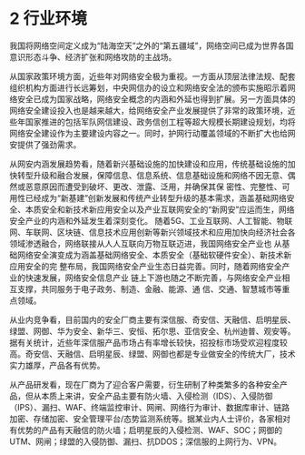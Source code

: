 # 2 行业环境

我国将网络空间定义成为“陆海空天”之外的“第五疆域”，网络空间已成为世界各国意识形态斗争、经济扩张和网络攻防的主战场。

从国家政策环境方面，近些年对网络安全极为重视。一方面从顶层法律法规、配套组织机构方面进行长远筹划，中央网信办的设立和网络安全法的颁布实施昭示着网络安全已成为国家战略，网络安全概念的内涵和外延也得到扩展。另一方面具体的网络安全建设投入也是越来越大，给网络安全产业发展提供了非常的政策环境，近些年国家推进的包括军队网信建设、政务信创工程等超大规模长期建设规划，均将网络安全建设作为主要建设内容之一。同时，护网行动覆盖领域的不断扩大也给网安提供了强劲需求。

从网安内涵发展趋势看，随着新兴基础设施的加快建设和应用，传统基础设施的加快转型升级和融合发展，保障信息、信息系统、信息基础设施和网络不因无意、偶然或恶意原因而遭受到破坏、更改、泄露、泛用，并确保其保 密性、完整性、可用性已经成为“新基建”创新发展和传统产业转型升级的基本需求，涵盖基础网络安全、本质安全和新技术新应用安全以及产业互联网安全的“新网安”应运而生，网络安全产业的内涵和外延发生着深刻变化。 随着5G、工业互联网、人工智能、物联网、车联网、区块链、信息技术应用创新等新兴领域技术和应用加快向经济社会各领域渗透融合，网络联接从人人互联向万物互联迈进，我国网络安全产业也 从基础网络安全演变成为涵盖基础网络安全、本质安全（基础软硬件安全）、新技术新应用安全的完 整布局，我国网络安全产业生态日益完善。同时，随着网络安全产业的快速发展，网络安全信息产业 链上下游也随之不断完善，与网络安全产业相互支撑，共同服务于电子政务、制造、金融、能源、通 信、交通、智慧城市等重点领域。

从业内竞争看，目前国内的安全厂商主要有深信服、奇安信、天融信、启明星辰、绿盟、网御、华为安全、新华三、安恒、拓尔思、亚信安全、杭州迪普、观安等。据有关统计，近些年深信服产品市场占有率增长较快，招投标市场受欢迎程度较高。奇安信、天融信、启明星辰、绿盟、网御也都是专业做安全的传统大厂，技术实力雄厚，产品各有优势。

从产品研发看，现在厂商为了迎合客户需要，衍生研制了种类繁多的各种安全产品，但从本质上来讲，安全产品主要有防火墙、入侵检测（IDS）、入侵防御（IPS）、漏扫、WAF、终端监控审计、网闸、网络行为审计、数据库审计、链路加密、存储加密、安全管理平台/态势监测系统等。据某业内人士评价，各家相对有优势的产品有天融信的防火墙；启明星辰的入侵检测、WAF、SOC；网御的UTM、网闸；绿盟的入侵防御、漏扫、抗DDOS；深信服的上网行为、VPN。
